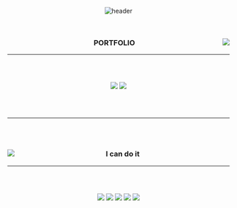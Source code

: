 <div align="center">

![header](https://capsule-render.vercel.app/api?type=waving&animation=fadeIn&color=0:0080ff,50:43c8b0&height=300&section=header&text=WELCOME&fontSize=95&fontAlign=50&animate,fadeIn&fontColor=f7e2df)

<br/>


<div align="center">
  
  <img align="right" src="https://github-readme-stats.vercel.app/api/top-langs/?username=DDOngYeop&theme=flag-india_repo=Computer-Science-Engineering&layout=compact&langs_count=6"/>
  
  ### PORTFOLIO 
  ---
 \
  <br/>

  <a href="https://www.youtube.com/channel/UCpymkxdZXbUZGPvh6tTtdDQ"><img src="https://img.shields.io/badge/Youtube-e61919?style=flat-square&logo=Youtube&logoColor=FFFFF"/></a>
  <a href="http://ggm.gondr.net/user/profile/274"><img src="https://img.shields.io/badge/School-4285F4?style=flat-square&logo=Google Scholar&logoColor=FFFFFF"/></a>


  <br>
 
</div>

<br/>

  ---
  \
<br/>


<div align="center">
  
  <img align="left" src="https://github-readme-stats.vercel.app/api?username=DDongYeop&show_icons=true&theme=flag-india"/>
  
  ### I can do it 
  ---
 \
  <br/>

  <img src="https://img.shields.io/badge/Unity-000000?style=flat-square&logo=Unity&logoColor=FFFFFF"/></a>
  <img src="https://img.shields.io/badge/C-191919?style=flat-square&logo=C&logoColor=A8B9CC"/></a>
  <img src="https://img.shields.io/badge/C Sharp-EE9FAE?style=flat-square&logo=C Sharp&logoColor=239120"/></a>
  <img src="https://img.shields.io/badge/GitHub-FFFFFF?style=flat-square&logo=GitHub&logoColor=181717"/></a>
  <img src="https://img.shields.io/badge/Sourcetree-FFCC80?style=flat-square&logo=Sourcetree&logoColor=0052CC"/></a>



  <br>
 
</div>

<br/>
